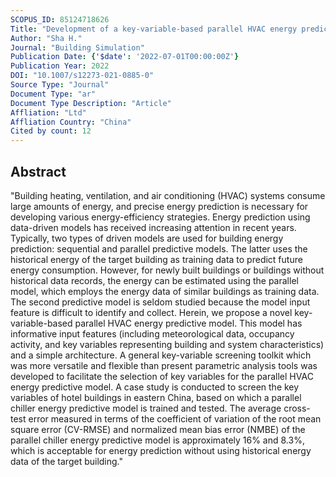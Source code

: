 ```yaml
---
SCOPUS_ID: 85124718626
Title: "Development of a key-variable-based parallel HVAC energy predictive model"
Author: "Sha H."
Journal: "Building Simulation"
Publication Date: {'$date': '2022-07-01T00:00:00Z'}
Publication Year: 2022
DOI: "10.1007/s12273-021-0885-0"
Source Type: "Journal"
Document Type: "ar"
Document Type Description: "Article"
Affliation: "Ltd"
Affliation Country: "China"
Cited by count: 12
---
```


## Abstract
"Building heating, ventilation, and air conditioning (HVAC) systems consume large amounts of energy, and precise energy prediction is necessary for developing various energy-efficiency strategies. Energy prediction using data-driven models has received increasing attention in recent years. Typically, two types of driven models are used for building energy prediction: sequential and parallel predictive models. The latter uses the historical energy of the target building as training data to predict future energy consumption. However, for newly built buildings or buildings without historical data records, the energy can be estimated using the parallel model, which employs the energy data of similar buildings as training data. The second predictive model is seldom studied because the model input feature is difficult to identify and collect. Herein, we propose a novel key-variable-based parallel HVAC energy predictive model. This model has informative input features (including meteorological data, occupancy activity, and key variables representing building and system characteristics) and a simple architecture. A general key-variable screening toolkit which was more versatile and flexible than present parametric analysis tools was developed to facilitate the selection of key variables for the parallel HVAC energy predictive model. A case study is conducted to screen the key variables of hotel buildings in eastern China, based on which a parallel chiller energy predictive model is trained and tested. The average cross-test error measured in terms of the coefficient of variation of the root mean square error (CV-RMSE) and normalized mean bias error (NMBE) of the parallel chiller energy predictive model is approximately 16% and 8.3%, which is acceptable for energy prediction without using historical energy data of the target building."
